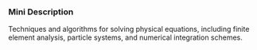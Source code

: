 ### Mini Description

Techniques and algorithms for solving physical equations, including finite element analysis, particle systems, and numerical integration schemes.
